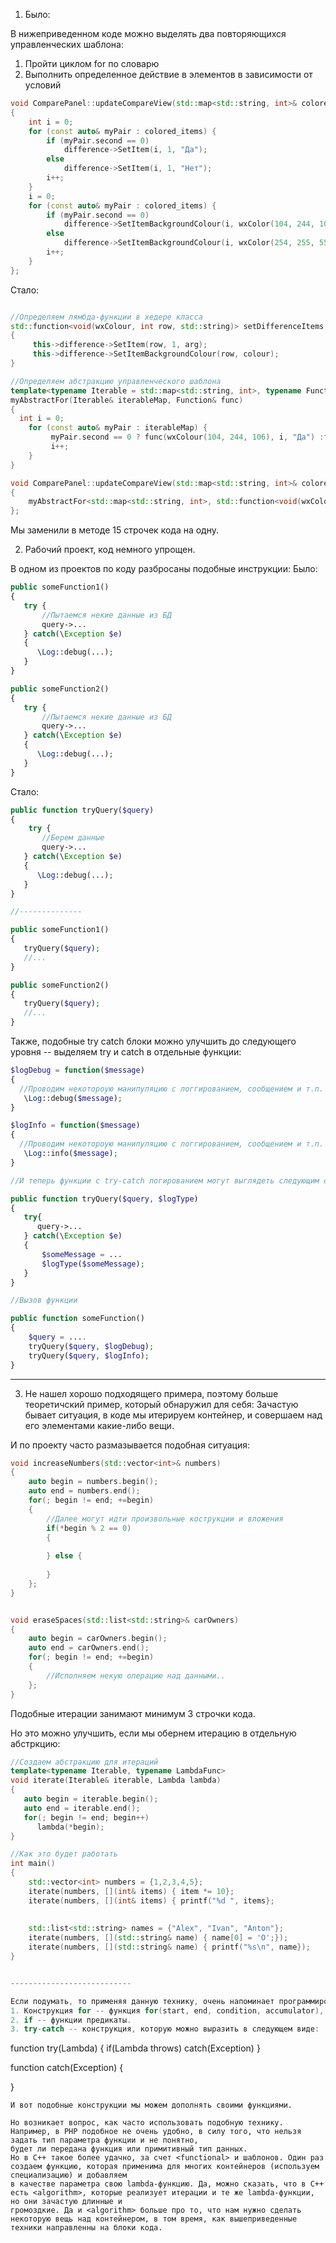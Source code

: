 1) Было:

В нижеприведенном коде можно выделять два повторяющихся управленческих шаблона:
1. Пройти  циклом for по словарю
2. Выполнить определенное действие в элементов в зависимости от условий

```cpp
void ComparePanel::updateCompareView(std::map<std::string, int>& colored_items)
{
	int i = 0;
	for (const auto& myPair : colored_items) {
		if (myPair.second == 0)
			difference->SetItem(i, 1, "Да");
		else
			difference->SetItem(i, 1, "Нет");
		i++;
	}
	i = 0;
	for (const auto& myPair : colored_items) {
		if (myPair.second == 0)
			difference->SetItemBackgroundColour(i, wxColor(104, 244, 106));
		else
			difference->SetItemBackgroundColour(i, wxColor(254, 255, 55));
		i++;
	}
};
```

Стало:
```cpp

//Определяем лямбда-функции в хедере класса
std::function<void(wxColour, int row, std::string)> setDifferenceItems = [this](wxColour colour, int row, std::string arg)
{
     this->difference->SetItem(row, 1, arg);
     this->difference->SetItemBackgroundColour(row, colour);
}

//Определяем абстракцию управленческого шаблона
template<typename Iterable = std::map<std::string, int>, typename Function>
myAbstractFor(Iterable& iterableMap, Function& func)
{
  int i = 0;
	for (const auto& myPair : iterableMap) {
		 myPair.second == 0 ? func(wxColour(104, 244, 106), i, "Да") :func(wxColor(254, 255, 55), i, "Нет");
		 i++;
	}
}

void ComparePanel::updateCompareView(std::map<std::string, int>& colored_items)
{
	myAbstractFor<std::map<std::string, int>, std::function<void(wxColour, int, std::string&)>>(colored_items, setDifferenceItems);
};
```
Мы заменили в методе 15 строчек кода на одну. 

2) Рабочий проект, код немного упрощен.

В одном из проектов по коду разбросаны подобные инструкции:
Было:
```php
public someFunction1()
{
   try {
       //Пытаемся некие данные из БД
       query->...
   } catch(\Exception $e) 
   {
      \Log::debug(...);
   }
}

public someFunction2()
{
   try {
       //Пытаемся некие данные из БД
       query->...
   } catch(\Exception $e) 
   {
      \Log::debug(...);
   }
}
```

Стало:
```php
public function tryQuery($query)
{
    try { 
       //Берем данные
       query->...
   } catch(\Exception $e) 
   {
      \Log::debug(...);
   }
}

//--------------

public someFunction1()
{
   tryQuery($query);
   //...
}

public someFunction2()
{
   tryQuery($query);
   //...
}
```

Также, подобные try catch блоки можно улучшить до следующего уровня -- выделяем try и catch в отдельные функции:

```php
$logDebug = function($message)
{
  //Проводим некотороую манипуляцию с логгированием, сообщением и т.п.
   \Log::debug($message);
}

$logInfo = function($message)
{
  //Проводим некотороую манипуляцию с логгированием, сообщением и т.п.
   \Log::info($message);
} 

//И теперь функции с try-catch логированием могут выглядеть следующим образом:

public function tryQuery($query, $logType)
{
   try{
      query->...
   } catch(\Exception $e)
   {
       $someMessage = ...
       $logType($someMessage);
   }
}

//Вызов функции

public function someFunction()
{
    $query = ....
    tryQuery($query, $logDebug);
    tryQuery($query, $logInfo);
}
```

------------------
3) Не нашел хорошо подходящего примера, поэтому больше теоретичский пример, который обнаружил для себя:
Зачастую бывает ситуация, в коде мы итерируем контейнер, и совершаем над его элементами какие-либо вещи.

И по проекту часто размазывается подобная ситуация:

```cpp
void increaseNumbers(std::vector<int>& numbers)
{
    auto begin = numbers.begin();
    auto end = numbers.end();
    for(; begin != end; +=begin)
    {
        //Далее могут идти произвольные кострукции и вложения
        if(*begin % 2 == 0)
        {
              
        } else {
        
        }
    };
}


void eraseSpaces(std::list<std::string>& carOwners)
{
    auto begin = carOwners.begin();
    auto end = carOwners.end();
    for(; begin != end; +=begin)
    {
        //Исполняем некую операцию над данными..
    };
}
```

Подобные итерации занимают минимум 3 строчки кода.

Но это можно улучшить, если мы обернем итерацию в отдельную абстркцию:

```cpp
//Создаем абстракцию для итераций
template<typename Iterable, typename LambdaFunc>
void iterate(Iterable& iterable, Lambda lambda)
{
   auto begin = iterable.begin();
   auto end = iterable.end();
   for(; begin != end; begin++)
      lambda(*begin);
}

//Как это будет работать
int main()
{
    std::vector<int> numbers = {1,2,3,4,5};
    iterate(numbers, [](int& items) { item *= 10};
    iterate(numbers, [](int& items) { printf("%d ", items};
    
    
    std::list<std::string> names = {"Alex", "Ivan", "Anton"};
    iterate(numbers, [](std::string& name) { name[0] = 'O';});
    iterate(numbers, [](std::string& name) { printf("%s\n", name});
}


---------------------------

Если подумать, то применяя данную технику, очень напоминает программирование на F# и после него такие вещи кажутся более видимыми:
1. Конструкция for -- функция for(start, end, condition, accumulator), где condition -- предикат. Также можно добавить функцию в параметры, для манипуляции над данными.
2. if -- функции предикаты.
3. try-catch -- конструкция, которую можно выразить в следующем виде:
```
function try(Lambda)
{
    if(Lambda throws)
        catch(Exception)
}

function catch(Exception)
{

}
```
И вот подобные конструкции мы можем дополнять своими функциями.

Но возникает вопрос, как часто использовать подобную технику. Например, в PHP подобное не очень удобно, в силу того, что нельзя задать тип параметра функции и не понятно,
будет ли передана функция или примитивный тип данных. 
Но в С++ такое более удачно, за счет <functional> и шаблонов. Один раз создаем функцию, которая применима для многих контейнеров (используем специализацию) и добавляем
в качестве параметра свою lambda-функцию. Да, можно сказать, что в C++ есть <algorithm>, которые реализует итерации и те же lambda-функции, но они зачастую длинные и 
громоздкие. Да и <algorithm> больше про то, что нам нужно сделать некоторую вещь над контейнером, в том время, как вышеприведенные техники направленны на блоки кода.


